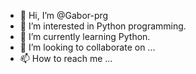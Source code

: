 - 👋 Hi, I’m @Gabor-prg
- 👀 I’m interested in Python programming.
- 🌱 I’m currently learning Python.
- 💞️ I’m looking to collaborate on ...
- 📫 How to reach me ...

<!---
Gabor-prg/Gabor-prg is a ✨ special ✨ repository because its `README.md` (this file) appears on your GitHub profile.
You can click the Preview link to take a look at your changes.
--->
